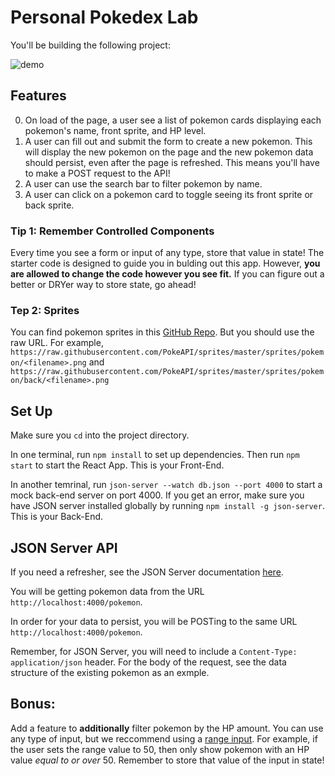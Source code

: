 # Personal Pokedex Lab

You'll be building the following project: 

![demo](./demo.gif)

## Features

0. On load of the page, a user see a list of pokemon cards displaying each pokemon's name, front sprite, and HP level.
1. A user can fill out and submit the form to create a new pokemon. This will display the new pokemon on the page and the new pokemon data should persist, even after the page is refreshed. This means you'll have to make a POST request to the API!
2. A user can use the search bar to filter pokemon by name.
3. A user can click on a pokemon card to toggle seeing its front sprite or back sprite.

### Tip 1: Remember Controlled Components

Every time you see a form or input of any type, store that value in state! The starter code is designed to guide you in bulding out this app. However, **you are allowed to change the code however you see fit.** If you can figure out a better or DRYer way to store state, go ahead!

### Tep 2: Sprites

You can find pokemon sprites in this [GitHub Repo](https://github.com/PokeAPI/sprites/tree/master/sprites/pokemon). But you should use the raw URL. For example, `https://raw.githubusercontent.com/PokeAPI/sprites/master/sprites/pokemon/<filename>.png` and `https://raw.githubusercontent.com/PokeAPI/sprites/master/sprites/pokemon/back/<filename>.png`

## Set Up

Make sure you `cd` into the project directory.

In one terminal, run `npm install` to set up dependencies. Then run `npm start` to start the React App. This is your Front-End.

In another temrinal, run `json-server --watch db.json --port 4000` to start a mock back-end server on port 4000. If you get an error, make sure you have JSON server installed globally by running `npm install -g json-server`. This is your Back-End.

## JSON Server API

If you need a refresher, see the JSON Server documentation [here](https://github.com/typicode/json-server#getting-started).

You will be getting pokemon data from the URL `http://localhost:4000/pokemon`.

In order for your data to persist, you will be POSTing to the same URL `http://localhost:4000/pokemon`. 

Remember, for JSON Server, you will need to include a `Content-Type: application/json` header. For the body of the request, see the data structure of the existing pokemon as an exmple.


## Bonus:

Add a feature to **additionally** filter pokemon by the HP amount. You can use any type of input, but we reccommend using a [range input](https://developer.mozilla.org/en-US/docs/Web/HTML/Element/input/range). For example, if the user sets the range value to 50, then only show pokemon with an HP value _equal to or over_ 50. Remember to store that value of the input in state! 
